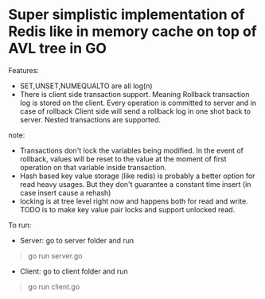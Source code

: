 # Super simplistic implementation of Redis like in memory cache on top of AVL tree in GO

Features:
- SET,UNSET,NUMEQUALTO are all log(n)
- There is client side transaction support. Meaning Rollback transaction log is stored on the client. Every operation is committed to server and in case of rollback Client side will send a rollback log in one shot back to server. Nested transactions are supported.


note:
 - Transactions don't lock the variables being modified. In the event of rollback, values will be reset to the value at the moment of first operation on that variable inside transaction.
 - Hash based key value storage (like redis) is probably a better option for read heavy usages. But they don't guarantee a constant time insert (in case insert cause a rehash)
 - locking is at tree level right now and happens both for read and write. TODO is to make key value pair locks and support unlocked read.

To run:
- Server: go to server folder and run
> go run server.go
- Client: go to client folder and run
> go run client.go